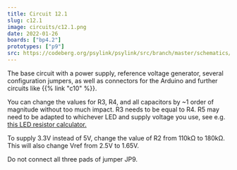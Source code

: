 ```yaml
---
title: Circuit 12.1
slug: c12.1
image: circuits/c12.1.png
date: 2022-01-26
boards: ["bp4.2"]
prototypes: ["p9"]
src: https://codeberg.org/psylink/psylink/src/branch/master/schematics/circuit12.1.sch
---
```


The base circuit with a power supply, reference voltage generator, several
configuration jumpers, as well as connectors for the Arduino and further
circuits like {{% link "c10" %}}.

You can change the values for R3, R4, and all capacitors by ~1 order of
magnitude without too much impact. R3 needs to be equal to R4.  R5 may need to
be adapted to whichever LED and supply voltage you use, see e.g. [this LED
resistor
calculator.](https://www.allaboutcircuits.com/tools/led-resistor-calculator/)

To supply 3.3V instead of 5V, change the value of R2 from 110k&Omega; to
180k&Omega;.  This will also change Vref from 2.5V to 1.65V.

Do not connect all three pads of jumper JP9.
